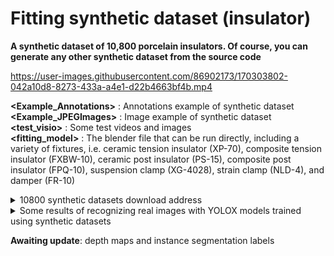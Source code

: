 # Fitting synthetic dataset (insulator)
**A synthetic dataset of 10,800 porcelain insulators.  Of course, you can generate any other synthetic dataset from the source code**




https://user-images.githubusercontent.com/86902173/170303802-042a10d8-8273-433a-a4e1-d22b4663bf4b.mp4



**<Example_Annotations>**  : Annotations example of  synthetic dataset   
**<Example_JPEGImages>**  : Image example of  synthetic dataset   
**<test_visio>**  : Some test videos and images   
**<fitting_model>**  : The blender file that can be run directly, including a variety of fixtures, 
i.e. ceramic tension insulator (XP-70), composite tension insulator (FXBW-10), ceramic post insulator (PS-15), 
composite post insulator (FPQ-10), suspension clamp (XG-4028), strain clamp (NLD-4), and damper (FR-10) 

<details>
<summary>10800 synthetic datasets download address</summary>
For all datasets, please refer to the following link of Baidu network disk：链接: https://pan.baidu.com/s/1ZqgdeP9uLoBM_-UkHTeg6A  密码: 1545
</details>


<details>
<summary>Some results of recognizing real images with YOLOX models trained using synthetic datasets</summary>
For more images please refer to the folder: test_visio/text_img/xxx.jpg    
  
![image](test_visio/text_img/1.jpg)  
![image](test_visio/text_img/2.jpg)  
![image](test_visio/text_img/3.jpg)
![image](test_visio/text_img/4.jpg)
![image](test_visio/text_img/5.jpg)
![image](test_visio/text_img/6.jpg)
![image](test_visio/text_img/7.jpg)
![image](test_visio/text_img/8.jpg)
![image](test_visio/text_img/9.jpg)
![image](test_visio/text_img/10.jpg)
![image](test_visio/text_img/11.jpg)
![image](test_visio/text_img/12.jpg)
![image](test_visio/text_img/13.jpg)
![image](test_visio/text_img/14.jpg)
![image](test_visio/text_img/15.jpg)
![image](test_visio/text_img/16.jpg)
![image](test_visio/text_img/17.jpg)
![image](test_visio/text_img/18.jpg)
![image](test_visio/text_img/19.jpg)
![image](test_visio/text_img/20.jpg)
![image](test_visio/text_img/21.jpg)
![image](test_visio/text_img/22.jpg)
</details>

**Awaiting update**: depth maps and instance segmentation labels





